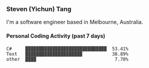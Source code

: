 ### Steven (Yichun) Tang

I'm a software engineer based in Melbourne, Australia.

#### Personal Coding Activity (past 7 days)
```
C#     ▓▓▓▓▓▓▓▓▓▓▓▓▓▓▓▓▓▓▓▓▓▓▓▓▓▓▓▓▓▓  53.41%
Text   ▓▓▓▓▓▓▓▓▓▓▓▓▓▓▓▓▓▓▓▓▓           38.89%
other  ▓▓▓▓                             7.70%
```
